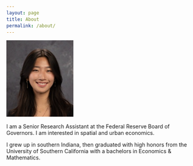 ```yaml
---
layout: page
title: About
permalink: /about/
---
```



![Headshot](/assets/images/picture3.png)


I am a Senior Research Assistant at the Federal Reserve Board of Governors. I am interested in spatial and urban economics. 

I grew up in southern Indiana, then graduated with high honors from the University of Southern California with a bachelors in Economics & Mathematics.
<!--
My <a href="/assets/MelindaWangCV.pdf">CV</a>
-->
<span id="email"></span>
<script>
   const p = ['com', 'gmail', 'melindwang'].reverse();
   const e = document.getElementById('email');
   e.innerHTML = `You can reach me at <a href="mailto:${p[0]}@${p[1]}.${p[2]}">${p[0]}@${p[1]}.${p[2]}</a>`;
</script>

<!-- This is a commented out section -->
<!-- 
My current research interests include access to mortgage credit and place based policy effectiveness. My fields of study are public finance and urban economics.
-->